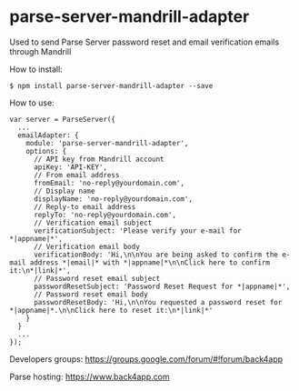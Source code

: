 # parse-server-mandrill-adapter
Used to send Parse Server password reset and email verification emails through Mandrill

How to install:
```
$ npm install parse-server-mandrill-adapter --save
```

How to use:
```
var server = ParseServer({
  ...
  emailAdapter: {
    module: 'parse-server-mandrill-adapter',
    options: {
      // API key from Mandrill account
      apiKey: 'API-KEY',
      // From email address
      fromEmail: 'no-reply@yourdomain.com',
      // Display name
      displayName: 'no-reply@yourdomain.com',
      // Reply-to email address
      replyTo: 'no-reply@yourdomain.com',
      // Verification email subject
      verificationSubject: 'Please verify your e-mail for *|appname|*',
      // Verification email body
      verificationBody: 'Hi,\n\nYou are being asked to confirm the e-mail address *|email|* with *|appname|*\n\nClick here to confirm it:\n*|link|*',
      // Password reset email subject
      passwordResetSubject: 'Password Reset Request for *|appname|*',
      // Password reset email body
      passwordResetBody: 'Hi,\n\nYou requested a password reset for *|appname|*.\n\nClick here to reset it:\n*|link|*'
    }
  }
  ...
});
```

Developers groups:
https://groups.google.com/forum/#!forum/back4app

Parse hosting:
https://www.back4app.com
